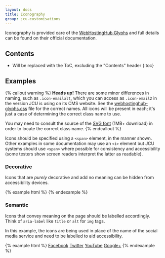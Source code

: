 ```yaml
---
layout: docs
title: Iconography
group: jcu-customisations
---
```


Iconography is provided care of the [WebHostingHub
Glyphs](http://www.webhostinghub.com/glyphs/) and full details can be found on
their official documentation.

## Contents

* Will be replaced with the ToC, excluding the "Contents" header
{:toc}

## Examples

{% callout warning %}
**Heads up!** There are some minor differences in naming, such as
`.icon-emailalt`, which you can access as `.icon-email2` in the version JCU is
using on its CMS website. See the
[webhostinghub-glyphs.css](https://github.com/gustavohenke/webhostinghub-glyphs/blob/master/css/webhostinghub-glyphs.css)
file for the correct names.  All icons will be present in each; it's just a case
of determining the correct class name to use.

You may need to consult the source of the [SVG
font](https://raw.githubusercontent.com/whhglyphs/webhostinghub-glyphs/master/WebHostingHub-Glyphs.svg)
(1MB+ download) in order to locate the correct class name.
{% endcallout %}



Icons should be specified using a `<span>` element, in the manner shown.  Other
examples in some documentation may use an `<i>` element but JCU systems should
use `<span>` where possible for consistency and accessibility (some testers show
screen readers interpret the latter as readable).

### Decorative

Icons that are *purely* decorative and add no meaning can be hidden from
accessibility devices.

{% example html %}
<span class="icon-asterisk" aria-hidden="true"></span>
<span class="icon-plus" aria-hidden="true"></span>
<span class="icon-cloud" aria-hidden="true"></span>
<span class="icon-edit" aria-hidden="true"></span>
<span class="icon-wineglass" aria-hidden="true"></span>
<span class="icon-grid" aria-hidden="true"></span>
{% endexample %}

### Semantic

Icons that convey meaning on the page should be labelled accordingly.  Think of
`aria-label` like `title` or `alt` for `img` tags.

In this example, the icons are being used in place of the name of the social
media service and need to be labelled to aid accessibility.

{% example html %}
<a href="https://www.facebook.com/jamescookuniversity"><span class="sr-only">Facebook</span><span class="icon-circlefacebook" aria-label="Facebook icon"></span></a>
<a href="https://twitter.com/jcu"><span class="sr-only">Twitter</span><span class="icon-circletwitter" aria-label="Twitter icon"></span></a>
<a href="https://www.youtube.com/jamescookuniversity"><span class="sr-only">YouTube</span><span class="icon-youtube" aria-label="YouTube icon"></span></a>
<a href="https://plus.google.com/+jamescookuniversity"><span class="sr-only">Google+</span><span class="icon-circlegoogleplus" aria-label="Google+ icon"></span></a>
{% endexample %}
